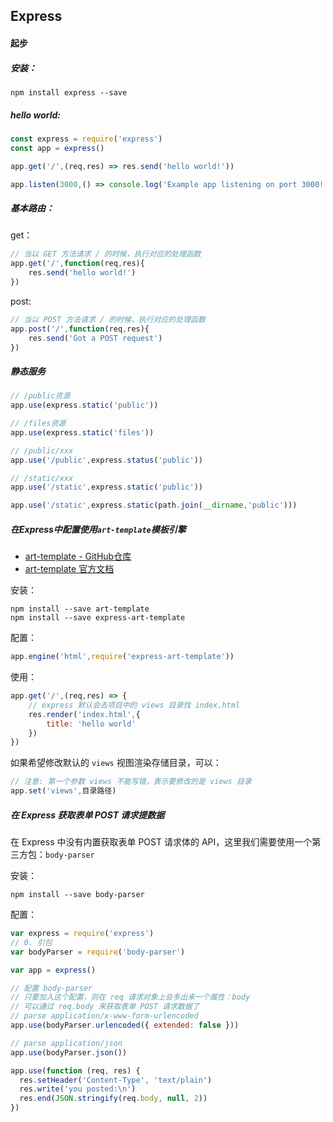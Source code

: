 ## Express

#### 起步

##### 安装：

``` shell
npm install express --save
```

##### hello world:

```javascript
const express = require('express')
const app = express()

app.get('/',(req,res) => res.send('hello world!'))

app.listen(3000,() => console.log('Example app listening on port 3000!'))
```

##### 基本路由：

get：

```javascript
// 当以 GET 方法请求 / 的时候，执行对应的处理函数
app.get('/',function(req,res){
    res.send('hello world!')
})
```

post:

```javascript
// 当以 POST 方法请求 / 的时候，执行对应的处理函数
app.post('/',function(req,res){
    res.send('Got a POST request')
})
```

##### 静态服务

```javascript
// /public资源
app.use(express.static('public'))

// /files资源
app.use(express.static('files'))

// /public/xxx
app.use('/public',express.status('public'))

// /static/xxx
app.use('/static',express.static('public'))

app.use('/static',express.static(path.join(__dirname,'public')))
```

##### 在Express中配置使用`art-template`模板引擎

- [art-template - GitHub仓库](https://github.com/aui/art-template)
- [art-template 官方文档](https://aui.github.io/art-template/zh-cn/index.html)

安装：

```shell
npm install --save art-template
npm install --save express-art-template
```

配置：

```javascript
app.engine('html',require('express-art-template'))
```

使用：

```javascript
app.get('/',(req,res) => {
    // express 默认会去项目中的 views 目录找 index.html
	res.render('index.html',{
		title: 'hello world'
	})
})
```

如果希望修改默认的 `views` 视图渲染存储目录，可以：

```javascript
// 注意: 第一个参数 views 不能写错，表示要修改的是 views 目录
app.set('views',目录路径)
```

##### 在 Express 获取表单 POST 请求提数据

在 Express 中没有内置获取表单 POST 请求体的 API，这里我们需要使用一个第三方包：`body-parser`

安装：

```shell
npm install --save body-parser
```

配置：

```javascript
var express = require('express')
// 0. 引包
var bodyParser = require('body-parser')

var app = express()

// 配置 body-parser
// 只要加入这个配置，则在 req 请求对象上会多出来一个属性：body
// 可以通过 req.body 来获取表单 POST 请求数据了
// parse application/x-www-form-urlencoded
app.use(bodyParser.urlencoded({ extended: false }))

// parse application/json
app.use(bodyParser.json())

app.use(function (req, res) {
  res.setHeader('Content-Type', 'text/plain')
  res.write('you posted:\n')
  res.end(JSON.stringify(req.body, null, 2))
})
```

